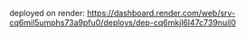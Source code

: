 deployed on render:
https://dashboard.render.com/web/srv-cq6mil5umphs73a9pfu0/deploys/dep-cq6mkjl6l47c739nuil0
